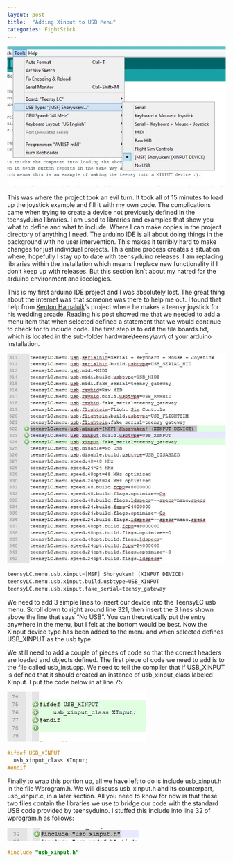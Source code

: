 ```yaml
---
layout: post
title:  "Adding Xinput to USB Menu"
categories: FightStick
---
```

![Xinput usb option](/assets/fightstick/xinput-usb-option.jpg)

This was where the project took an evil turn. It took all of 15 minutes to load up the joystick example and fill it with my own code. The complications came when trying to create a device not previously defined in the teensyduino libraries. I am used to libraries and examples that show you what to define and what to include. Where I can make copies in the project directory of anything I need. The arduino IDE is all about doing things in the background with no user intervention. This makes it terribly hard to make changes for just individual projects. This entire process creates a situation where, hopefully I stay up to date with teensyduino releases. I am replacing libraries within the installation which means I replace new functionality if I don’t keep up with releases. But this section isn’t about my hatred for the arduino environment and ideologies.

This is my first arduino IDE project and I was absolutely lost. The great thing about the internet was that someone was there to help me out. I found that help from [Kenton Hamaluik][hamaluik-site]‘s project where he makes a teensy joystick for his wedding arcade. Reading his post showed me that we needed to add a menu item that when selected defined a statement that we would continue to check for to include code. The first step is to edit the file boards.txt, which is located in the sub-folder hardware\teensy\avr\ of your arduino installation.

![Boards_1 Code](/assets/fightstick/Boards_1.jpg)

[comment]: # (USB Menu options)
```c
teensyLC.menu.usb.xinput=[MSF] Shoryuken! (XINPUT DEVICE)
teensyLC.menu.usb.xinput.build.usbtype=USB_XINPUT
teensyLC.menu.usb.xinput.fake_serial=teensy_gateway
```

We need to add 3 simple lines to insert our device into the TeensyLC usb menu. Scroll down to right around line 321, then insert the 3 lines shown above the line that says “No USB”. You can theoretically put the entry anywhere in the menu, but I felt at the bottom would be best. Now the Xinput device type has been added to the menu and when selected defines USB_XINPUT as the usb type.

We still need to add a couple of pieces of code so that the correct headers are loaded and objects defined. The first piece of code we need to add is to the file called usb_inst.cpp. We need to tell the compiler that if USB_XINPUT is defined that it should created an instance of usb_xinput_class labeled XInput. I put the code below in at line 75:

![usb_inst_orig_1](/assets/fightstick/usb_inst_orig_1.jpg)

[comment]: # (Boards.txt file snippet)
```c
#ifdef USB_XINPUT
  usb_xinput_class XInput;
#endif
```

Finally to wrap this portion up, all we have left to do is include usb_xinput.h in the file Wprogram.h. We will discuss usb_xinput.h and its counterpart, usb_xinput.c, in a later section. All you need to know for now is that these two files contain the libraries we use to bridge our code with the standard USB code provided by teensyduino. I stuffed this include into line 32 of wprogram.h as follows:

![wprogram_h_1](/assets/fightstick/wprogram_h_1.jpg)

[comment]: # (Snippet inside wprogam to instantiate xinput class)
```c
#include "usb_xinput.h"
```

[hamaluik-site]: https://blog.hamaluik.ca/posts/making-a-custom-teensy3-hid-joystick/
